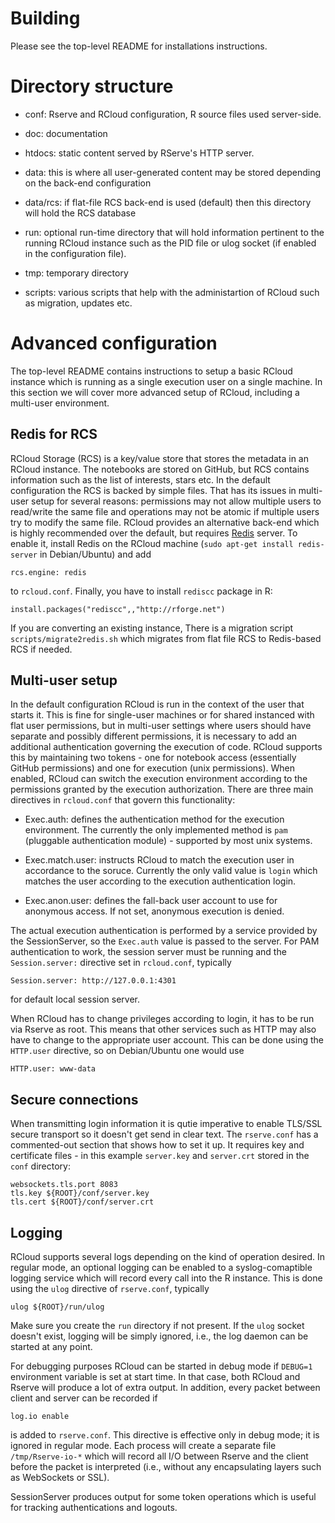 # Building

Please see the top-level README for installations instructions.

# Directory structure

- conf: Rserve and RCloud configuration, R source files used server-side.

- doc: documentation

- htdocs: static content served by RServe's HTTP server.

- data: this is where all user-generated content may be stored
  depending on the back-end configuration

- data/rcs: if flat-file RCS back-end is used (default) then this
  directory will hold the RCS database

- run: optional run-time directory that will hold information
  pertinent to the running RCloud instance such as the PID file or
  ulog socket (if enabled in the configuration file).

- tmp: temporary directory

- scripts: various scripts that help with the administartion of RCloud
  such as migration, updates etc.

# Advanced configuration

The top-level README contains instructions to setup a basic RCloud
instance which is running as a single execution user on a single
machine. In this section we will cover more advanced setup of RCloud,
including a multi-user environment.

## Redis for RCS
RCloud Storage (RCS) is a key/value store that stores the metadata in
an RCloud instance. The notebooks are stored on GitHub, but RCS
contains information such as the list of interests, stars etc. In the
default configuration the RCS is backed by simple files. That has its
issues in multi-user setup for several reasons: permissions may not
allow multiple users to read/write the same file and operations may
not be atomic if multiple users try to modify the same file. RCloud
provides an alternative back-end which is highly recommended over the
default, but requires [Redis](http://redis.io/) server. To enable it,
install Redis on the RCloud machine
(`sudo apt-get install redis-server` in Debian/Ubuntu) and add

    rcs.engine: redis

to `rcloud.conf`. Finally, you have to install `rediscc` package in R:

    install.packages("rediscc",,"http://rforge.net")

If you are converting an existing instance, There is a migration
script `scripts/migrate2redis.sh` which migrates from flat file RCS to
Redis-based RCS if needed.


## Multi-user setup

In the default configuration RCloud is run in the context of the user
that starts it. This is fine for single-user machines or for shared
instanced with flat user permissions, but in multi-user settings where
users should have separate and possibly different permissions, it is
necessary to add an additional authentication governing the execution
of code. RCloud supports this by maintaining two tokens - one for
notebook access (essentially GitHub permissions) and one for execution
(unix permissions). When enabled, RCloud can switch the execution
environment according to the permissions granted by the execution
authorization. There are three main directives in `rcloud.conf` that
govern this functionality:

- Exec.auth: defines the authentication method for the execution
  environment. The currently the only implemented method is `pam`
  (pluggable authentication module) - supported by most unix systems.

- Exec.match.user: instructs RCloud to match the execution user in
  accordance to the soruce. Currently the only valid value is `login`
  which matches the user according to the execution authentication
  login.

- Exec.anon.user: defines the fall-back user account to use for
  anonymous access. If not set, anonymous execution is denied.

The actual execution authentication is performed by a service provided
by the SessionServer, so the `Exec.auth` value is passed to the
server. For PAM authentication to work, the session server must be
running and the `Session.server:` directive set in `rcloud.conf`,
typically

    Session.server: http://127.0.0.1:4301

for default local session server.

When RCloud has to change privileges according to login, it has to be
run via Rserve as root. This means that other services such as HTTP
may also have to change to the appropriate user account. This can be
done using the `HTTP.user` directive, so on Debian/Ubuntu one would
use

    HTTP.user: www-data

## Secure connections

When transmitting login information it is qutie imperative to enable
TLS/SSL secure transport so it doesn't get send in clear text. The
`rserve.conf` has a commented-out section that shows how to set it
up. It requires key and certificate files - in this example
`server.key` and `server.crt` stored in the `conf` directory:

    websockets.tls.port 8083
    tls.key ${ROOT}/conf/server.key
    tls.cert ${ROOT}/conf/server.crt

## Logging

RCloud supports several logs depending on the kind of operation
desired. In regular mode, an optional logging can be enabled to a
syslog-comaptible logging service which will record every call into
the R instance. This is done using the `ulog` directive of
`rserve.conf`, typically

    ulog ${ROOT}/run/ulog

Make sure you create the `run` directory if not present. If the `ulog`
socket doesn't exist, logging will be simply ignored, i.e., the log
daemon can be started at any point.

For debugging purposes RCloud can be started in debug mode if
`DEBUG=1` environment variable is set at start time. In that case,
both RCloud and Rserve will produce a lot of extra output. In addition,
every packet between client and server can be recorded if

    log.io enable

is added to `rserve.conf`. This directive is effective only in debug
mode; it is ignored in regular mode. Each process will create a
separate file `/tmp/Rserve-io-*` which will record all I/O between
Rserve and the client before the packet is interpreted (i.e., without
any encapsulating layers such as WebSockets or SSL).

SessionServer produces output for some token operations which is useful
for tracking authentications and logouts.

